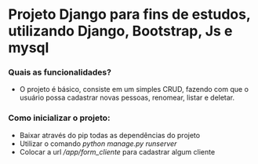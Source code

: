 # Projeto Django para fins de estudos, utilizando Django, Bootstrap, Js e mysql
### Quais as funcionalidades?
  - O projeto é básico, consiste em um simples CRUD, fazendo com que o usuário possa cadastrar novas pessoas, renomear, listar e deletar.

### Como inicializar o projeto:
  - Baixar através do pip todas as dependências do projeto
  - Utilizar o comando *python manage.py runserver*
  - Colocar a url */app/form_cliente* para cadastrar algum cliente
